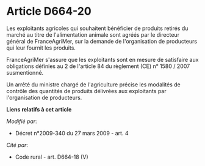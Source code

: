 # Article D664-20

Les exploitants agricoles qui souhaitent bénéficier de produits retirés du marché au titre de l'alimentation animale sont
agréés par le directeur général de FranceAgriMer, sur la demande de l'organisation de producteurs qui leur fournit les
produits. 

FranceAgriMer s'assure que les exploitants sont en mesure de satisfaire aux obligations définies au 2 de l'article 84 du
règlement (CE) n° 1580 / 2007 susmentionné. 

Un arrêté du ministre chargé de l'agriculture précise les modalités de contrôle des quantités de produits délivrées aux
exploitants par l'organisation de producteurs.

**Liens relatifs à cet article**

_Modifié par_:

  - Décret n°2009-340 du 27 mars 2009 - art. 4

_Cité par_:

  - Code rural - art. D664-18 (V)
